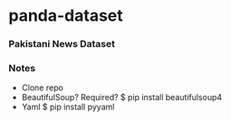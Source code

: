 # panda-dataset
### Pakistani News Dataset

### Notes
- Clone repo
- BeautifulSoup? Required?
$ pip install beautifulsoup4
- Yaml
$ pip install pyyaml
